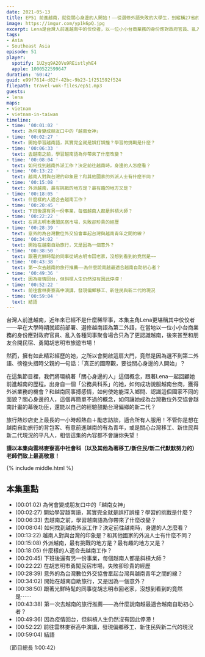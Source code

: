 ```yaml
---
date: 2021-05-13
title: EP51 前進越南，就從關心身邊的人開始！——從選修外語失敗的大學生，到縱橫27省的越南達人 ft. 越南女神 Lena
image: https://imgur.com/yp1k6pQ.jpg
excerpt: Lena是台灣人前進越南中的佼佼者，以一位小小台商業務的身份應對政府官員、亂入各種同事聚會場合只為了更認識越南，後來甚至和朋友合開民宿、勇闖胡志明市旅遊市場！但之所以會開啟這扇大門，竟然是因為父親的一句話：「真正的國際觀，要從關心身邊的人開始」？這是一個熱血勵志故事，不管你是想在越南自助旅行的背包客、有意前進越南的有為青年，或是關心台灣移工、新住民與新二代現況的平凡人，相信都可以從這集節目獲得一些力量！
tags:
- Asia
- Southeast Asia
episode: 51
player:
  spotify: 1U2yq9A20Vu9REistlyhE4
  apple: 1000522599647
duration: '60:42'
guid: e99f7614-d82f-42bc-9b23-1f251592f524
filepath: travel-wok-files/ep51.mp3
guests:
- lena
maps:
- vietnam
- vietnam-in-taiwan
timeline:
- time: '00:01:02 '
  text: 為何會變成朋友口中的「越南女神」
- time: '00:02:27 '
  text: 開始學習越南語，其實完全就是誤打誤撞？學習的挑戰是什麼？
- time: '00:06:33 '
  text: 去越南之前，學習越南語為你帶來了什麼改變？
- time: '00:08:04 '
  text: 如何找到越南外派工作？決定前往越南時，身邊的人怎麼看？
- time: '00:13:22 '
  text: 越南人對與台灣的印象是？和其他國家的外派人士有什麼不同？
- time: '00:15:08 '
  text: 外派越南，最有挑戰的地方是？最有趣的地方又是？
- time: '00:18:05 '
  text: 什麼樣的人適合去越南工作？
- time: '00:20:45 '
  text: 下班後還有另一份事業，每個越南人都是斜槓大師？
- time: '00:22:22 '
  text: 在胡志明市勇闖民宿市場，失敗卻珍貴的經歷
- time: '00:28:39 '
  text: 意外的為台灣數位外交協會牽起台灣與越南青年之間的線？
- time: '00:34:02 '
  text: 開始在越南自助旅行，又是因為一個意外？
- time: '00:38:50 '
  text: 跟著光鮮時髦的同事從胡志明市回老家，沒想到看到的竟然是⋯⋯
- time: '00:43:38 '
  text: 第一次去越南的旅行推薦——為什麼說南越最適合越南自助初心者？
- time: '00:49:36 '
  text: 因為疫情回台，但斜槓人生仍然沒有因此停滯！
- time: '00:52:22 '
  text: 前往雲林麥寮高中演講，發現偏鄉移工、新住民與新二代的現況
- time: '00:59:04 '
  text: 結語
---
```


台灣人前進越南，近年來已經不是什麼稀罕事，本集主角Lena更堪稱其中佼佼者——早在大學時期就超前部署、選修越南語為第二外語，在當地以一位小小台商業務的身份應對政府官員、亂入各種同事聚會場合只為了更認識越南，後來甚至和朋友合開民宿、勇闖胡志明市旅遊市場！

然而，擁有如此精彩經歷的她，之所以會開啟這扇大門，竟然是因為選不到第二外語、徬徨失措時父親的一句話：「真正的國際觀，要從關心身邊的人開始」？

在這集節目裡，我們將環繞著「關心身邊的人」這個概念，跟著Lena一起回顧她前進越南的歷程。出身自一個「公務員科系」的她，如何成功說服越南台商，獲得外派業務的機會？和越南同事搏感情，如何使她能深入鄉間、認識這個國家不同的面貌？關心身邊的人，這個再簡單不過的概念，如何讓她成為台灣數位外交協會越南計畫的幕後功臣，還能以自己的經驗鼓勵台灣偏鄉的新二代？

旅行熱炒店史上最長的一小時超熱血＋勵志訪談，適合所有人服用！不管你是想在越南自助旅行的背包客、有意前進越南的有為青年，或是關心台灣移工、新住民與新二代現況的平凡人，相信這集的內容都不會讓你失望！

**謹以本集向雲林麥寮高中社會科（以及其他為著移工/新住民/新二代默默努力的）老師們致上最高敬意！**

{% include middle.html %}

## 本集重點

* (00:01:02) 為何會變成朋友口中的「越南女神」
* (00:02:27) 開始學習越南語，其實完全就是誤打誤撞？學習的挑戰是什麼？
* (00:06:33) 去越南之前，學習越南語為你帶來了什麼改變？
* (00:08:04) 如何找到越南外派工作？決定前往越南時，身邊的人怎麼看？
* (00:13:22) 越南人對與台灣的印象是？和其他國家的外派人士有什麼不同？
* (00:15:08) 外派越南，最有挑戰的地方是？最有趣的地方又是？
* (00:18:05) 什麼樣的人適合去越南工作？
* (00:20:45) 下班後還有另一份事業，每個越南人都是斜槓大師？
* (00:22:22) 在胡志明市勇闖民宿市場，失敗卻珍貴的經歷
* (00:28:39) 意外的為台灣數位外交協會牽起台灣與越南青年之間的線？
* (00:34:02) 開始在越南自助旅行，又是因為一個意外？
* (00:38:50) 跟著光鮮時髦的同事從胡志明市回老家，沒想到看到的竟然是⋯⋯
* (00:43:38) 第一次去越南的旅行推薦——為什麼說南越最適合越南自助初心者？
* (00:49:36) 因為疫情回台，但斜槓人生仍然沒有因此停滯！
* (00:52:22) 前往雲林麥寮高中演講，發現偏鄉移工、新住民與新二代的現況
* (00:59:04) 結語

（節目總長 1:00:42）
